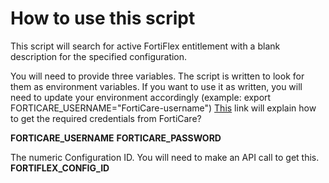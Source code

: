 # How to use this script
This script will search for active FortiFlex entitlement with a blank description for the specified configuration.

You will need to provide three variables.  The script is written to look for them as environment variables.  If you want to use it as written, you will need to update your environment accordingly (example: export FORTICARE_USERNAME="FortiCare-username")
[This](https://docs.fortinet.com/document/forticloud/24.4.0/identity-access-management-iam/282341/adding-an-api-user) link will explain how to get the required credentials from FortiCare?

**FORTICARE_USERNAME**
**FORTICARE_PASSWORD**

The numeric Configuration ID.  You will need to make an API call to get this.
**FORTIFLEX_CONFIG_ID**